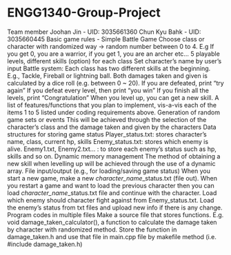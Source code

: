 # ENGG1340-Group-Project
Team member
  Joohan Jin - UID: 3035661360
  Chun Kyu Bahk - UID: 3035660445
Basic game rules - Simple Battle Game
  Choose class or character with randomized way → random number between 0 to 4. E.g If you get 0, you are a       warrior, if you get 1, you     are an archer etc… 
  5 playable levels, different skills (option) for each class
  Set character’s name by user’s input
Battle system:
  Each class has two different skills at the beginning. E.g., Tackle, Fireball or lightning ball.
  Both damages taken and given is calculated by a dice roll (e.g. between 0 ~ 20).
  If you are defeated, print “try again”
  If you defeat every level, then print “you win”
  If you finish all the levels, print “Congratulation”
  When you level up, you can get a new skill.
A list of features/functions that you plan to implement, vis-a-vis each of the items 1 to 5 listed under coding requirements above.
  Generation of random game sets or events
    This will be achieved through the selection of the character’s class and the damage taken and given by the      characters
  Data structures for storing game status 
    Player_status.txt: stores character’s name, class, current hp, skills
    Enemy_status.txt: stores which enemy is alive.
    Enemy1.txt, Enemy2.txt... : to store each enemy’s status such as hp, skills and so on.
  Dynamic memory management
    The method of obtaining a new skill when levelling up will be achieved through the use of a dynamic array.
  File input/output (e.g., for loading/saving game status)
    When you start a new game, make a new *character_name*_status.txt (file out).
    When you restart a game and want to load the previous character then you can load                               *character_name*_status.txt file and continue with     the character.
    Load which enemy should character fight against from Enemy_status.txt.
    Load the enemy’s status from txt files and upload new info if there is any change.
  Program codes in multiple files
    Make a source file that stores functions. E.g. void damage_taken_calculator(), a function to calculate the       damage taken by character    with randomized method. Store the function in damage_taken.h and use that file     in main.cpp file by makefile method (i.e. #include        damage_taken.h)

